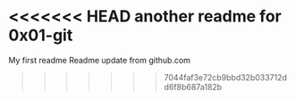 <<<<<<< HEAD
another readme for 0x01-git
=======
My first readme
Readme update from github.com
>>>>>>> 7044faf3e72cb9bbd32b033712dd6f8b687a182b
